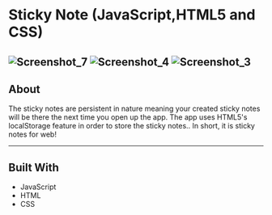 # Sticky Note (JavaScript,HTML5 and CSS) 
![Screenshot_7](https://user-images.githubusercontent.com/61812199/159179036-b4086e1b-cd65-4a4f-b4f4-ab01bacc5c42.png) 
![Screenshot_4](https://user-images.githubusercontent.com/61812199/159178025-837b7031-8689-42dd-be9f-5973126ec2d7.png) 
![Screenshot_3](https://user-images.githubusercontent.com/61812199/159178035-57ef8f18-c3f3-434f-9a6b-ad90623eff34.png) 
---


## About 
The sticky notes are persistent in nature meaning your created sticky notes will be there the next time you open up the app. 
The app uses HTML5's localStorage feature in order to store the sticky notes.. In short, it is sticky notes for web!


---
## Built With
* JavaScript
* HTML
* CSS
